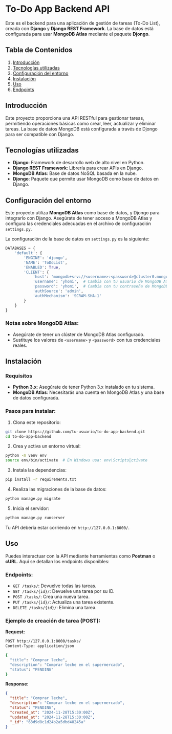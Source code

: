 
# To-Do App Backend API

Este es el backend para una aplicación de gestión de tareas (To-Do List), creada con **Django** y **Django REST Framework**. La base de datos está configurada para usar **MongoDB Atlas** mediante el paquete **Djongo**.

## Tabla de Contenidos

1. [Introducción](#introducción)
2. [Tecnologías utilizadas](#tecnologías-utilizadas)
3. [Configuración del entorno](#configuración-del-entorno)
4. [Instalación](#instalación)
5. [Uso](#uso)
6. [Endpoints](#endpoints)

## Introducción

Este proyecto proporciona una API RESTful para gestionar tareas, permitiendo operaciones básicas como crear, leer, actualizar y eliminar tareas. La base de datos MongoDB está configurada a través de Djongo para ser compatible con Django.

## Tecnologías utilizadas

- **Django**: Framework de desarrollo web de alto nivel en Python.
- **Django REST Framework**: Librería para crear APIs en Django.
- **MongoDB Atlas**: Base de datos NoSQL basada en la nube.
- **Djongo**: Paquete que permite usar MongoDB como base de datos en Django.

## Configuración del entorno

Este proyecto utiliza **MongoDB Atlas** como base de datos, y Djongo para integrarlo con Django. Asegúrate de tener acceso a MongoDB Atlas y configura las credenciales adecuadas en el archivo de configuración `settings.py`.

La configuración de la base de datos en `settings.py` es la siguiente:

```python
DATABASES = {
    'default': {
        'ENGINE': 'djongo',
        'NAME': 'ToDoList',
        'ENABLED': True,
        'CLIENT': {
            'host': 'mongodb+srv://<username>:<password>@cluster0.mongodb.net/ToDoList?retryWrites=true&w=majority',
            'username': 'yhomi',  # Cambia con tu usuario de MongoDB Atlas
            'password': 'yhomi',  # Cambia con tu contraseña de MongoDB Atlas
            'authSource': 'admin',
            'authMechanism': 'SCRAM-SHA-1'
        }
    }
}
```

### Notas sobre MongoDB Atlas:
- Asegúrate de tener un clúster de MongoDB Atlas configurado.
- Sustituye los valores de `<username>` y `<password>` con tus credenciales reales.

## Instalación

### Requisitos

- **Python 3.x**: Asegúrate de tener Python 3.x instalado en tu sistema.
- **MongoDB Atlas**: Necesitarás una cuenta en MongoDB Atlas y una base de datos configurada.

### Pasos para instalar:

1. Clona este repositorio:

```bash
git clone https://github.com/tu-usuario/to-do-app-backend.git
cd to-do-app-backend
```

2. Crea y activa un entorno virtual:

```bash
python -m venv env
source env/bin/activate  # En Windows usa: env\Scriptsctivate
```

3. Instala las dependencias:

```bash
pip install -r requirements.txt
```

4. Realiza las migraciones de la base de datos:

```bash
python manage.py migrate
```

5. Inicia el servidor:

```bash
python manage.py runserver
```

Tu API debería estar corriendo en `http://127.0.0.1:8000/`.

## Uso

Puedes interactuar con la API mediante herramientas como **Postman** o **cURL**. Aquí se detallan los endpoints disponibles:

### Endpoints:

- `GET /tasks/`: Devuelve todas las tareas.
- `GET /tasks/{id}/`: Devuelve una tarea por su ID.
- `POST /tasks/`: Crea una nueva tarea.
- `PUT /tasks/{id}/`: Actualiza una tarea existente.
- `DELETE /tasks/{id}/`: Elimina una tarea.

### Ejemplo de creación de tarea (POST):

**Request:**

```bash
POST http://127.0.0.1:8000/tasks/
Content-Type: application/json

{
  "title": "Comprar leche",
  "description": "Comprar leche en el supermercado",
  "status": "PENDING"
}
```

**Response:**

```json
{
  "title": "Comprar leche",
  "description": "Comprar leche en el supermercado",
  "status": "PENDING",
  "created_at": "2024-11-28T15:30:00Z",
  "updated_at": "2024-11-28T15:30:00Z",
  "_id": "63d9d8c1d24b2a5dbd48245a"
}
```

